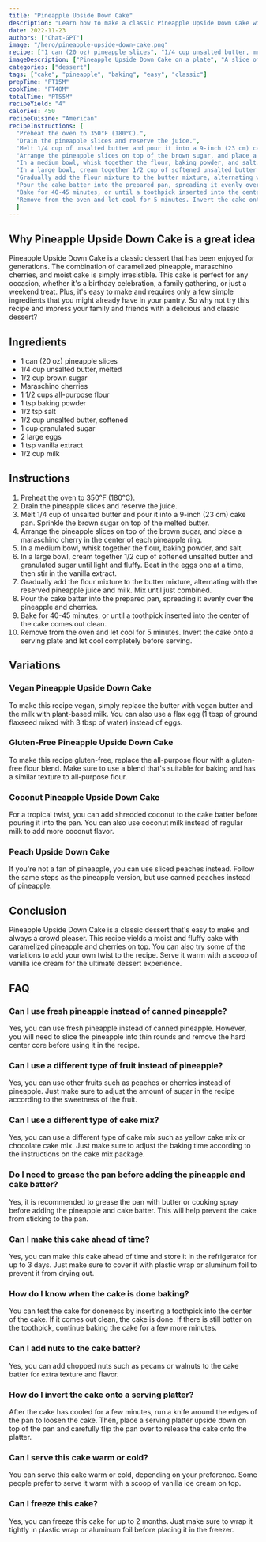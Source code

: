 ```yaml
---
title: "Pineapple Upside Down Cake"
description: "Learn how to make a classic Pineapple Upside Down Cake with this easy recipe! Moist and fluffy, this cake is perfect for any occasion."
date: 2022-11-23
authors: ["Chat-GPT"]
image: "/hero/pineapple-upside-down-cake.png"
recipe: ["1 can (20 oz) pineapple slices", "1/4 cup unsalted butter, melted", "1/2 cup brown sugar", "Maraschino cherries", "1 1/2 cups all-purpose flour", "1 tsp baking powder", "1/2 tsp salt", "1/2 cup unsalted butter, softened", "1 cup granulated sugar", "2 large eggs", "1 tsp vanilla extract", "1/2 cup milk"]
imageDescription: ["Pineapple Upside Down Cake on a plate", "A slice of Pineapple Upside Down Cake with caramelized pineapple and cherries on top", "A close-up of the moist and fluffy texture of the Pineapple Upside Down Cake", "A fork cutting into a slice of Pineapple Upside Down Cake"]
categories: ["dessert"]
tags: ["cake", "pineapple", "baking", "easy", "classic"]
prepTime: "PT15M"
cookTime: "PT40M"
totalTime: "PT55M"
recipeYield: "4"
calories: 450
recipeCuisine: "American"
recipeInstructions: [
  "Preheat the oven to 350°F (180°C).",
  "Drain the pineapple slices and reserve the juice.",
  "Melt 1/4 cup of unsalted butter and pour it into a 9-inch (23 cm) cake pan. Sprinkle the brown sugar on top of the melted butter.",
  "Arrange the pineapple slices on top of the brown sugar, and place a maraschino cherry in the center of each pineapple ring.",
  "In a medium bowl, whisk together the flour, baking powder, and salt.",
  "In a large bowl, cream together 1/2 cup of softened unsalted butter and granulated sugar until light and fluffy. Beat in the eggs one at a time, then stir in the vanilla extract.",
  "Gradually add the flour mixture to the butter mixture, alternating with the reserved pineapple juice and milk. Mix until just combined.",
  "Pour the cake batter into the prepared pan, spreading it evenly over the pineapple and cherries.",
  "Bake for 40-45 minutes, or until a toothpick inserted into the center of the cake comes out clean.",
  "Remove from the oven and let cool for 5 minutes. Invert the cake onto a serving plate and let cool completely before serving."
  ]
---
```


## Why Pineapple Upside Down Cake is a great idea

Pineapple Upside Down Cake is a classic dessert that has been enjoyed for generations. The combination of caramelized pineapple, maraschino cherries, and moist cake is simply irresistible. This cake is perfect for any occasion, whether it's a birthday celebration, a family gathering, or just a weekend treat. Plus, it's easy to make and requires only a few simple ingredients that you might already have in your pantry. So why not try this recipe and impress your family and friends with a delicious and classic dessert?

## Ingredients

- 1 can (20 oz) pineapple slices
- 1/4 cup unsalted butter, melted
- 1/2 cup brown sugar
- Maraschino cherries
- 1 1/2 cups all-purpose flour
- 1 tsp baking powder
- 1/2 tsp salt
- 1/2 cup unsalted butter, softened
- 1 cup granulated sugar
- 2 large eggs
- 1 tsp vanilla extract
- 1/2 cup milk

## Instructions

1. Preheat the oven to 350°F (180°C).
2. Drain the pineapple slices and reserve the juice.
3. Melt 1/4 cup of unsalted butter and pour it into a 9-inch (23 cm) cake pan. Sprinkle the brown sugar on top of the melted butter.
4. Arrange the pineapple slices on top of the brown sugar, and place a maraschino cherry in the center of each pineapple ring.
5. In a medium bowl, whisk together the flour, baking powder, and salt.
6. In a large bowl, cream together 1/2 cup of softened unsalted butter and granulated sugar until light and fluffy. Beat in the eggs one at a time, then stir in the vanilla extract.
7. Gradually add the flour mixture to the butter mixture, alternating with the reserved pineapple juice and milk. Mix until just combined.
8. Pour the cake batter into the prepared pan, spreading it evenly over the pineapple and cherries.
9. Bake for 40-45 minutes, or until a toothpick inserted into the center of the cake comes out clean.
10. Remove from the oven and let cool for 5 minutes. Invert the cake onto a serving plate and let cool completely before serving.

## Variations

### Vegan Pineapple Upside Down Cake

To make this recipe vegan, simply replace the butter with vegan butter and the milk with plant-based milk. You can also use a flax egg (1 tbsp of ground flaxseed mixed with 3 tbsp of water) instead of eggs.

### Gluten-Free Pineapple Upside Down Cake

To make this recipe gluten-free, replace the all-purpose flour with a gluten-free flour blend. Make sure to use a blend that's suitable for baking and has a similar texture to all-purpose flour.

### Coconut Pineapple Upside Down Cake

For a tropical twist, you can add shredded coconut to the cake batter before pouring it into the pan. You can also use coconut milk instead of regular milk to add more coconut flavor.

### Peach Upside Down Cake

If you're not a fan of pineapple, you can use sliced peaches instead. Follow the same steps as the pineapple version, but use canned peaches instead of pineapple.

## Conclusion

Pineapple Upside Down Cake is a classic dessert that's easy to make and always a crowd pleaser. This recipe yields a moist and fluffy cake with caramelized pineapple and cherries on top. You can also try some of the variations to add your own twist to the recipe. Serve it warm with a scoop of vanilla ice cream for the ultimate dessert experience.

## FAQ

### Can I use fresh pineapple instead of canned pineapple?

Yes, you can use fresh pineapple instead of canned pineapple. However, you will need to slice the pineapple into thin rounds and remove the hard center core before using it in the recipe.

### Can I use a different type of fruit instead of pineapple?

Yes, you can use other fruits such as peaches or cherries instead of pineapple. Just make sure to adjust the amount of sugar in the recipe according to the sweetness of the fruit.

### Can I use a different type of cake mix?

Yes, you can use a different type of cake mix such as yellow cake mix or chocolate cake mix. Just make sure to adjust the baking time according to the instructions on the cake mix package.

### Do I need to grease the pan before adding the pineapple and cake batter?

Yes, it is recommended to grease the pan with butter or cooking spray before adding the pineapple and cake batter. This will help prevent the cake from sticking to the pan.

### Can I make this cake ahead of time?

Yes, you can make this cake ahead of time and store it in the refrigerator for up to 3 days. Just make sure to cover it with plastic wrap or aluminum foil to prevent it from drying out.

### How do I know when the cake is done baking?

You can test the cake for doneness by inserting a toothpick into the center of the cake. If it comes out clean, the cake is done. If there is still batter on the toothpick, continue baking the cake for a few more minutes.

### Can I add nuts to the cake batter?

Yes, you can add chopped nuts such as pecans or walnuts to the cake batter for extra texture and flavor.

### How do I invert the cake onto a serving platter?

After the cake has cooled for a few minutes, run a knife around the edges of the pan to loosen the cake. Then, place a serving platter upside down on top of the pan and carefully flip the pan over to release the cake onto the platter.

### Can I serve this cake warm or cold?

You can serve this cake warm or cold, depending on your preference. Some people prefer to serve it warm with a scoop of vanilla ice cream on top.

### Can I freeze this cake?

Yes, you can freeze this cake for up to 2 months. Just make sure to wrap it tightly in plastic wrap or aluminum foil before placing it in the freezer.